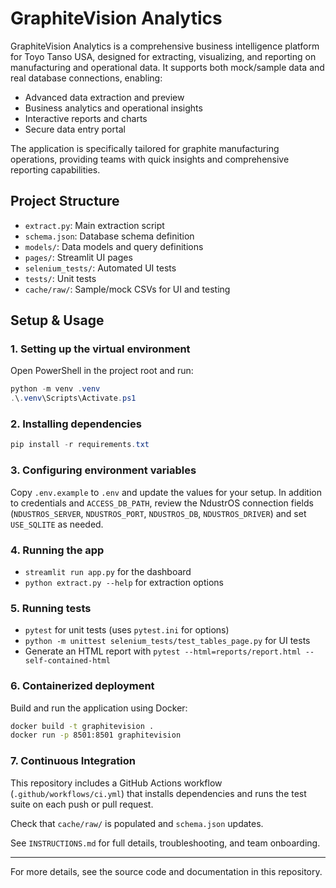 # GraphiteVision Analytics

GraphiteVision Analytics is a comprehensive business intelligence platform for Toyo Tanso USA, designed for extracting, visualizing, and reporting on manufacturing and operational data. It supports both mock/sample data and real database connections, enabling:
- Advanced data extraction and preview
- Business analytics and operational insights
- Interactive reports and charts
- Secure data entry portal

The application is specifically tailored for graphite manufacturing operations, providing teams with quick insights and comprehensive reporting capabilities.

## Project Structure
- `extract.py`: Main extraction script
- `schema.json`: Database schema definition
- `models/`: Data models and query definitions
- `pages/`: Streamlit UI pages
- `selenium_tests/`: Automated UI tests
- `tests/`: Unit tests
- `cache/raw/`: Sample/mock CSVs for UI and testing


## Setup & Usage

### 1. Setting up the virtual environment

Open PowerShell in the project root and run:

```powershell
python -m venv .venv
.\.venv\Scripts\Activate.ps1
```

### 2. Installing dependencies

```powershell
pip install -r requirements.txt
```

### 3. Configuring environment variables

Copy `.env.example` to `.env` and update the values for your setup. In addition
to credentials and `ACCESS_DB_PATH`, review the NdustrOS connection fields
(`NDUSTROS_SERVER`, `NDUSTROS_PORT`, `NDUSTROS_DB`, `NDUSTROS_DRIVER`) and set
`USE_SQLITE` as needed.

### 4. Running the app

- `streamlit run app.py` for the dashboard
- `python extract.py --help` for extraction options

### 5. Running tests

- `pytest` for unit tests (uses `pytest.ini` for options)
- `python -m unittest selenium_tests/test_tables_page.py` for UI tests
- Generate an HTML report with `pytest --html=reports/report.html --self-contained-html`

### 6. Containerized deployment

Build and run the application using Docker:

```bash
docker build -t graphitevision .
docker run -p 8501:8501 graphitevision
```

### 7. Continuous Integration

This repository includes a GitHub Actions workflow (`.github/workflows/ci.yml`)
that installs dependencies and runs the test suite on each push or pull request.

Check that `cache/raw/` is populated and `schema.json` updates.

See `INSTRUCTIONS.md` for full details, troubleshooting, and team onboarding.

---

For more details, see the source code and documentation in this repository.
